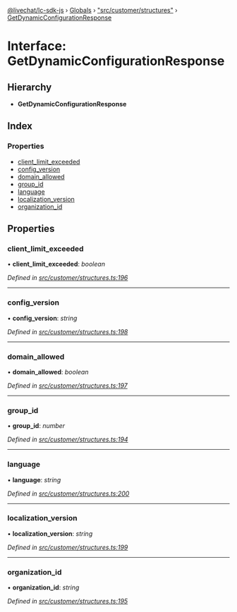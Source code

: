 [@livechat/lc-sdk-js](../README.md) › [Globals](../globals.md) › ["src/customer/structures"](../modules/_src_customer_structures_.md) › [GetDynamicConfigurationResponse](_src_customer_structures_.getdynamicconfigurationresponse.md)

# Interface: GetDynamicConfigurationResponse

## Hierarchy

* **GetDynamicConfigurationResponse**

## Index

### Properties

* [client_limit_exceeded](_src_customer_structures_.getdynamicconfigurationresponse.md#client_limit_exceeded)
* [config_version](_src_customer_structures_.getdynamicconfigurationresponse.md#config_version)
* [domain_allowed](_src_customer_structures_.getdynamicconfigurationresponse.md#domain_allowed)
* [group_id](_src_customer_structures_.getdynamicconfigurationresponse.md#group_id)
* [language](_src_customer_structures_.getdynamicconfigurationresponse.md#language)
* [localization_version](_src_customer_structures_.getdynamicconfigurationresponse.md#localization_version)
* [organization_id](_src_customer_structures_.getdynamicconfigurationresponse.md#organization_id)

## Properties

###  client_limit_exceeded

• **client_limit_exceeded**: *boolean*

*Defined in [src/customer/structures.ts:196](https://github.com/livechat/lc-sdk-js/blob/ac28f06/src/customer/structures.ts#L196)*

___

###  config_version

• **config_version**: *string*

*Defined in [src/customer/structures.ts:198](https://github.com/livechat/lc-sdk-js/blob/ac28f06/src/customer/structures.ts#L198)*

___

###  domain_allowed

• **domain_allowed**: *boolean*

*Defined in [src/customer/structures.ts:197](https://github.com/livechat/lc-sdk-js/blob/ac28f06/src/customer/structures.ts#L197)*

___

###  group_id

• **group_id**: *number*

*Defined in [src/customer/structures.ts:194](https://github.com/livechat/lc-sdk-js/blob/ac28f06/src/customer/structures.ts#L194)*

___

###  language

• **language**: *string*

*Defined in [src/customer/structures.ts:200](https://github.com/livechat/lc-sdk-js/blob/ac28f06/src/customer/structures.ts#L200)*

___

###  localization_version

• **localization_version**: *string*

*Defined in [src/customer/structures.ts:199](https://github.com/livechat/lc-sdk-js/blob/ac28f06/src/customer/structures.ts#L199)*

___

###  organization_id

• **organization_id**: *string*

*Defined in [src/customer/structures.ts:195](https://github.com/livechat/lc-sdk-js/blob/ac28f06/src/customer/structures.ts#L195)*
